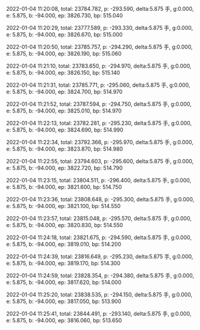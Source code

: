2022-01-04 11:20:08, total: 23784.782, p: -293.590, delta:5.875 手, g:0.000, e: 5.875, b: -94.000, ep: 3826.730, bp: 515.040

2022-01-04 11:20:29, total: 23777.589, p: -293.330, delta:5.875 手, g:0.000, e: 5.875, b: -94.000, ep: 3826.670, bp: 515.000

2022-01-04 11:20:50, total: 23785.757, p: -294.290, delta:5.875 手, g:0.000, e: 5.875, b: -94.000, ep: 3826.190, bp: 515.060

2022-01-04 11:21:10, total: 23783.650, p: -294.970, delta:5.875 手, g:0.000, e: 5.875, b: -94.000, ep: 3826.150, bp: 515.140

2022-01-04 11:21:31, total: 23785.771, p: -295.060, delta:5.875 手, g:0.000, e: 5.875, b: -94.000, ep: 3824.700, bp: 514.970

2022-01-04 11:21:52, total: 23787.594, p: -294.750, delta:5.875 手, g:0.000, e: 5.875, b: -94.000, ep: 3825.010, bp: 514.970

2022-01-04 11:22:13, total: 23782.281, p: -295.230, delta:5.875 手, g:0.000, e: 5.875, b: -94.000, ep: 3824.690, bp: 514.990

2022-01-04 11:22:34, total: 23792.366, p: -295.970, delta:5.875 手, g:0.000, e: 5.875, b: -94.000, ep: 3823.870, bp: 514.980

2022-01-04 11:22:55, total: 23794.603, p: -295.600, delta:5.875 手, g:0.000, e: 5.875, b: -94.000, ep: 3822.720, bp: 514.790

2022-01-04 11:23:15, total: 23804.511, p: -296.400, delta:5.875 手, g:0.000, e: 5.875, b: -94.000, ep: 3821.600, bp: 514.750

2022-01-04 11:23:36, total: 23808.648, p: -295.300, delta:5.875 手, g:0.000, e: 5.875, b: -94.000, ep: 3821.100, bp: 514.550

2022-01-04 11:23:57, total: 23815.048, p: -295.570, delta:5.875 手, g:0.000, e: 5.875, b: -94.000, ep: 3820.830, bp: 514.550

2022-01-04 11:24:18, total: 23821.675, p: -294.590, delta:5.875 手, g:0.000, e: 5.875, b: -94.000, ep: 3819.010, bp: 514.200

2022-01-04 11:24:39, total: 23816.649, p: -295.230, delta:5.875 手, g:0.000, e: 5.875, b: -94.000, ep: 3819.170, bp: 514.300

2022-01-04 11:24:59, total: 23828.354, p: -294.380, delta:5.875 手, g:0.000, e: 5.875, b: -94.000, ep: 3817.620, bp: 514.000

2022-01-04 11:25:20, total: 23838.535, p: -294.150, delta:5.875 手, g:0.000, e: 5.875, b: -94.000, ep: 3817.050, bp: 513.900

2022-01-04 11:25:41, total: 23844.491, p: -293.140, delta:5.875 手, g:0.000, e: 5.875, b: -94.000, ep: 3816.060, bp: 513.650